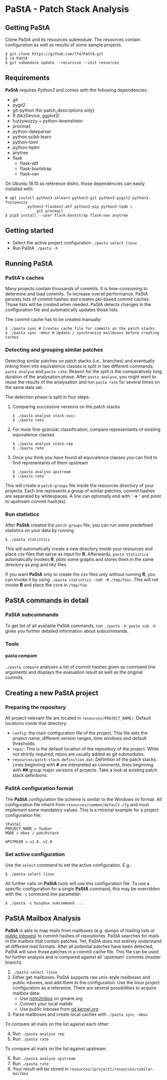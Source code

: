 PaStA - Patch Stack Analysis
============================

Getting PaStA
-------------

Clone PaStA and its resources submodule. The resources contain configuration as
well as results of some sample projects.

```
$ git clone https://github.com/lfd/PaStA.git
$ cd PaStA
$ git submodule update --recursive --init resources
```

Requirements
------------

**PaStA** requires *Python3* and comes with the following dependencies:
- git
- pygit2
- git-python (for patch_descriptions only)
- R (tikzDevice, ggplot2)
- fuzzywuzzy + python-levenshtein
- procmail
- python-dateparser
- python scikit-learn
- python-toml
- python-tqdm
- anytree
- flask
  - flask-wtf
  - flask-bootstrap
  - flask-nav

On Ubuntu 18.10 as reference distro, those dependencies can easily installed
with:
```
# apt install python3-sklearn python3-git python3-pygit2 python3-fuzzywuzzy
	      python3-flaskext.wtf python3-pip python3-tqdm \
              git procmail
$ pip3 install --user flask-bootstrap flask-nav anytree
```

Getting started
---------------
- Select the active project configuration
  `./pasta select linux`
- Run PaStA `./pasta -h`

Running PaStA
-------------

### PaStA's caches
Many projects contain thousands of commits. It is time-consuming to determine
and load commits. To increase overall performance, PaStA persists lists of
commit hashes and creates pkl-based commit caches. Those lists will be created
when needed. PaStA detects changes in the configuration file and automatically
updates those lists.

The commit cache has to be created manually:
```
$ ./pasta sync # Creates cache file for commits on the patch stacks
$ ./pasta sync -mbox # Update / synchronise mailboxes before creating caches
```

### Detecting and grouping similar patches
Detecting similar patches on patch stacks (i.e., branches) and eventually
linking them into equivalence classes is split in two different commands:
`pasta analyse` and `pasta rate`.
Reason for the split is the comparatively long duration of the analysation
phase. After `pasta analyse`, you might want to reuse the results of the
analysation and run `pasta rate` for several times on the same data set.

The detection phase is split in four steps:
1. Comparing successive versions on the patch stacks
   ```
   $ ./pasta analyse stack-succ
   $ ./pasta rate
   ```
2. For more fine-granular classification, compare representants of existing
   equivalence classes
   ```
   $ ./pasta analyse stack-rep
   $ ./pasta rate
   ```
3. Once you think you have found all equivalence classes you can find to find
   representants of them upstream
   ```
   $ ./pasta analyse upstream
   $ ./pasta rate
   ```

This will create a `patch-groups` file inside the resources directory of your
projecta. Each line represents a group of similar patches, commit hashes are
separated by whitespaces. A line can optionally end with ' => ' and point to
upstream commit hash(es).

### Run statistics
After **PaStA** created the `patch-groups` file, you can run some predefined
statistics on your data by running

```
$ ./pasta statistics
```

This will automatically create a new directory inside your resources and place
*csv* files that serve as input for **R**.  Afterwards, `pasta statistics`
automatically invokes **R**, plots some graphs and stores them in the same
directory as *png* and *tikz* files.

If you want **PaStA** only to create the *csv* files only without running
**R**, you can invoke it by using `./pasta statistics -noR -R /tmp/foo/`. This
will not invoke **R** and place the *csv*s in `/tmp/foo`.

PaStA commands in detail
------------------------
### PaStA subcommands
To get list of all available PaStA commands, run `./pasta -h`. `pasta sub -h`
gives you further detailed information about subcommands.

### Tools
#### pasta compare
`./pasta compare` analyses a list of commit hashes given as command line
arguments and displays the evaluation result as well as the original commits.

Creating a new PaStA project
----------------------------
### Preparing the repository
All project-relevant file are located in `resources/PROJECT_NAME/`.
Default locations inside that directory:
- `config`: the main configuration file of the project. This file sets the
  project name, different version ranges, time windows and default thresholds.
- `repo/`: This is the default location of the repository of the project. While
  not strictly required, repos are usually added as git submodules.
- `resources/patch-stack-definition.dat`: Definition of the patch stacks.
  Lines beginning with **#** are interpreted as comments, lines beginning with
  **##** group major versions of projects. Take a look at existing patch stack
  definitions.

### PaStA configuration format
The **PaStA** configuration file scheme is similar to the Windows *ini* format.
All configuration file inherit from `resources/common/default.cfg` and
must implement some mandatory values. This is a minimal example for a project
configuration file:
```
[PaStA]
PROJECT_NAME = foobar
MODE = mbox / patchstack

UPSTREAM = v1.0..v2.0
```

### Set active configuration
Use the `select` command to set the active configuration. E.g.:
```
$ ./pasta select linux
```

All further calls on **PaStA** tools will use this configuration file. To use a
specific configuration for a single **PaStA** command, this may be overridden
with the `-c` command line parameter:
```
$ ./pasta -c busybox subcommand ...
```

PaStA Mailbox Analysis
----------------------

**PaStA** is able to map mails from mailboxes (e.g. dumps of mailing lists or
[public inboxes][1]) to commit hashes of repositories. PaStA searches for mails
in the mailbox that contain patches. Yet, PaStA does not entirely understand
all different mail formats. After all potential patches have been detected,
PaStA will save those patches in a commit cache file. This file can be used for
further analysis and is compared against all 'upstream' commits (master
branch).

1. `./pasta select linux`
2. Either get mailboxes. PaStA supports raw unix-style mailboxes and public
   inboxes, and add them to the configuration. Use the linux project
   configuration as a reference. There are several possibilities to acquire
   mailbox data:
   * Use [nntp2mbox][2] on gmane.org
   * Convert your local maildir
   * Use public inboxes from [git.kernel.org][3]
3. Parse mailboxes and create local caches with `./pasta sync -mbox`

To compare all mails on the list against each other:

4. Run `./pasta analyse rep`
5. Run `./pasta rate`

To compare all mails on the list against upstream:

6. Run `./pasta analyse upstream`
7. Run `./pasta rate`
8. Your result will be stored in `resources/[project]/resources/similar-mailbox`

[1]: https://public-inbox.org/README.html
[2]: https://github.com/xai/nntp2mbox
[3]: https://git.kernel.org/pub/scm/public-inbox/
